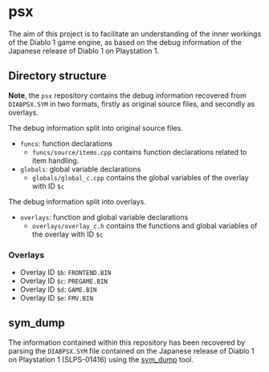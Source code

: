 # psx

The aim of this project is to facilitate an understanding of the inner workings of the Diablo 1 game engine, as based on the debug information of the Japanese release of Diablo 1 on Playstation 1.

## Directory structure

**Note**, the `psx` repository contains the debug information recovered from `DIABPSX.SYM` in two formats, firstly as original source files, and secondly as overlays.

The debug information split into original source files.

* `funcs`: function declarations
	- `funcs/source/items.cpp` contains function declarations related to item handling.
* `globals`: global variable declarations
	- `globals/global_c.cpp` contains the global variables of the overlay with ID `$c`

The debug information split into overlays.

* `overlays`: function and global variable declarations
	- 	`overlays/overlay_c.h` contains the functions and global variables of the overlay with ID `$c`

### Overlays

* Overlay ID `$b`: `FRONTEND.BIN`
* Overlay ID `$c`: `PREGAME.BIN`
* Overlay ID `$d`: `GAME.BIN`
* Overlay ID `$e`: `FMV.BIN`

## sym_dump

The information contained within this repository has been recovered by parsing the `DIABPSX.SYM` file contained on the Japanese release of Diablo 1 on Playstation 1 (SLPS-01416) using the [sym_dump](https://github.com/sanctuary/sym) tool.
